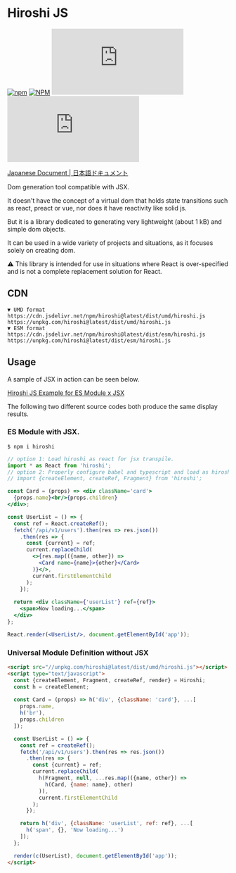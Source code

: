 # Hiroshi JS

[![npm](https://img.shields.io/npm/v/hiroshi)](https://www.npmjs.com/package/hiroshi)
[![NPM](https://img.shields.io/npm/l/hiroshi)](https://github.com/kato83/hiroshi/blob/master/LICENSE.txt)
[![size](http://img.badgesize.io/https://unpkg.com/hiroshi@latest/dist/esm/hiroshi.js?label=size)](https://unpkg.com/hiroshi@latest/dist/esm/hiroshi.js)
[![gzip size](http://img.badgesize.io/https://unpkg.com/hiroshi@latest/dist/esm/hiroshi.js?compression=gzip&label=gzip+size)](https://unpkg.com/hiroshi@latest/dist/esm/hiroshi.js)

[Japanese Document | 日本語ドキュメント](./README_ja.md)

Dom generation tool compatible with JSX.

It doesn't have the concept of a virtual dom that holds state transitions such as react, preact or vue, nor does it have reactivity like solid js.

But it is a library dedicated to generating very lightweight (about 1 kB) and simple dom objects.

It can be used in a wide variety of projects and situations, as it focuses solely on creating dom.

⚠ This library is intended for use in situations where React is over-specified and is not a complete replacement solution for React.

## CDN

```text
▼ UMD format
https://cdn.jsdelivr.net/npm/hiroshi@latest/dist/umd/hiroshi.js
https://unpkg.com/hiroshi@latest/dist/umd/hiroshi.js
▼ ESM format
https://cdn.jsdelivr.net/npm/hiroshi@latest/dist/esm/hiroshi.js
https://unpkg.com/hiroshi@latest/dist/esm/hiroshi.js
```

## Usage

A sample of JSX in action can be seen below.

[Hiroshi JS Example for ES Module x JSX](https://codepen.io/kato83/pen/zYWLPMP)

The following two different source codes both produce the same display results.

### ES Module with JSX.

```shell
$ npm i hiroshi
```

```jsx
// option 1: Load hiroshi as react for jsx transpile.
import * as React from 'hiroshi';
// option 2: Properly configure babel and typescript and load as hiroshi.
// import {createElement, createRef, Fragment} from 'hiroshi';

const Card = (props) => <div className='card'>
  {props.name}<br/>{props.children}
</div>;

const UserList = () => {
  const ref = React.createRef();
  fetch('/api/v1/users').then(res => res.json())
    .then(res => {
      const {current} = ref;
      current.replaceChild(
        <>{res.map(({name, other}) => 
          <Card name={name}>{other}</Card>
        )}</>,
        current.firstElementChild
      );
    });
  
  return <div className={'userList'} ref={ref}>
    <span>Now loading...</span>
  </div>
};

React.render(<UserList/>, document.getElementById('app'));
```

### Universal Module Definition without JSX

```html
<script src="//unpkg.com/hiroshi@latest/dist/umd/hiroshi.js"></script>
<script type="text/javascript">
  const {createElement, Fragment, createRef, render} = Hiroshi;
  const h = createElement;
  
  const Card = (props) => h('div', {className: 'card'}, ...[
    props.name,
    h('br'),
    props.children
  ]);

  const UserList = () => {
    const ref = createRef();
    fetch('/api/v1/users').then(res => res.json())
      .then(res => {
        const {current} = ref;
        current.replaceChild(
          h(Fragment, null, ...res.map(({name, other}) => 
            h(Card, {name: name}, other)
          )),
          current.firstElementChild
        );
      });

    return h('div', {className: 'userList', ref: ref}, ...[
      h('span', {}, 'Now loading...')  
    ]);
  };

  render(c(UserList), document.getElementById('app'));
</script>
```
